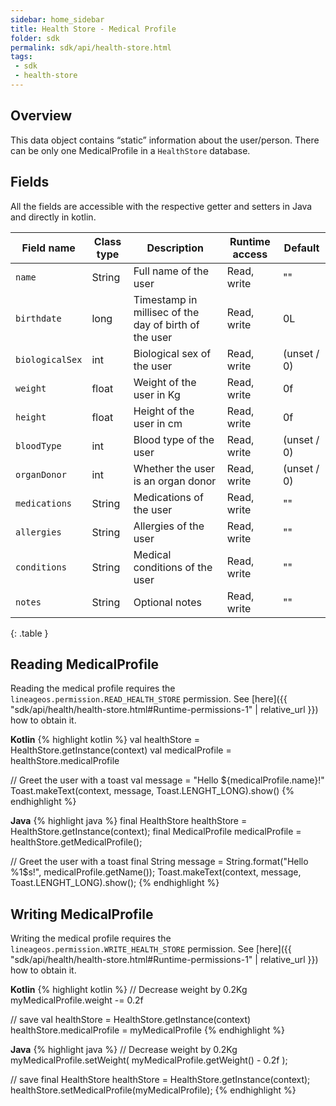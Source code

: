 ```yaml
---
sidebar: home_sidebar
title: Health Store - Medical Profile
folder: sdk
permalink: sdk/api/health-store.html
tags:
 - sdk
 - health-store
---
```


## Overview

This data object contains “static” information about the user/person.
There can be only one MedicalProfile in a `HealthStore` database.

## Fields

All the fields are accessible with the respective getter and setters
in Java and directly in kotlin.

| Field name      | Class type | Description                                           | Runtime access | Default     |
|-----------------|------------|-------------------------------------------------------|----------------|-------------|
| `name`          | String     | Full name of the user                                 | Read, write    | ""          |
| `birthdate`     | long       | Timestamp in millisec of the day of birth of the user | Read, write    | 0L          |
| `biologicalSex` | int        | Biological sex of the user                            | Read, write    | (unset / 0) |
| `weight`        | float      | Weight of the user in Kg                              | Read, write    | 0f          |
| `height`        | float      | Height of the user in cm                              | Read, write    | 0f          |
| `bloodType`     | int        | Blood type of the user                                | Read, write    | (unset / 0) |
| `organDonor`    | int        | Whether the user is an organ donor                    | Read, write    | (unset / 0) |
| `medications`   | String     | Medications of the user                               | Read, write    | ""          |
| `allergies`     | String     | Allergies of the user                                 | Read, write    | ""          |
| `conditions`    | String     | Medical conditions of the user                        | Read, write    | ""          |
| `notes`         | String     | Optional notes                                        | Read, write    | ""          |
{: .table }

## Reading MedicalProfile

Reading the medical profile requires the `lineageos.permission.READ_HEALTH_STORE`
permission. See [here]({{ "sdk/api/health/health-store.html#Runtime-permissions-1" | relative_url }})
how to obtain it.

**Kotlin**
{% highlight kotlin %}
val healthStore = HealthStore.getInstance(context)
val medicalProfile = healthStore.medicalProfile

// Greet the user with a toast
val message = "Hello ${medicalProfile.name}!"
Toast.makeText(context, message, Toast.LENGHT_LONG).show()
{% endhighlight %}

**Java**
{% highlight java %}
final HealthStore healthStore = HealthStore.getInstance(context);
final MedicalProfile medicalProfile = healthStore.getMedicalProfile();

// Greet the user with a toast
final String message = String.format("Hello %1$s!", medicalProfile.getName());
Toast.makeText(context, message, Toast.LENGHT_LONG).show();
{% endhighlight %}

## Writing MedicalProfile

Writing the medical profile requires the `lineageos.permission.WRITE_HEALTH_STORE`
permission. See [here]({{ "sdk/api/health/health-store.html#Runtime-permissions-1" | relative_url }})
how to obtain it.

**Kotlin**
{% highlight kotlin %}
// Decrease weight by 0.2Kg
myMedicalProfile.weight -= 0.2f

// save
val healthStore = HealthStore.getInstance(context)
healthStore.medicalProfile = myMedicalProfile
{% endhighlight %}

**Java**
{% highlight java %}
// Decrease weight by 0.2Kg
myMedicalProfile.setWeight(
    myMedicalProfile.getWeight() - 0.2f
);

// save
final HealthStore healthStore = HealthStore.getInstance(context);
healthStore.setMedicalProfile(myMedicalProfile);
{% endhighlight %}
